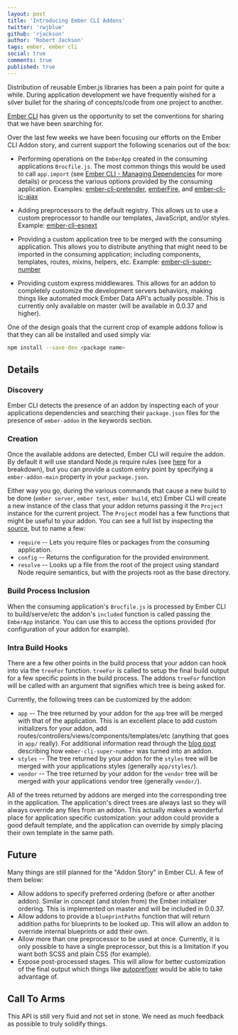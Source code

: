 ```yaml
---
layout: post
title: 'Introducing Ember CLI Addons'
twitter: 'rwjblue'
github: 'rjackson'
author: 'Robert Jackson'
tags: ember, ember cli
social: true
comments: true
published: true
---
```


Distribution of reusable Ember.js libraries has been a pain point for quite a while. During application development we have frequently wished for a silver bullet for the sharing of concepts/code from one project to another.

[Ember CLI](https://github.com/stefanpenner/ember-cli) has given us the opportunity to set the conventions for sharing that we have been searching for.

Over the last few weeks we have been focusing our efforts on the Ember CLI Addon story, and current support the following scenarios out of the box:

* Performing operations on the `EmberApp` created in the consuming applications `Brocfile.js`. The most common things this would be used to call `app.import` (see [Ember CLI - Managing Dependencies](http://iamstef.net/ember-cli/#managing-dependencies) for more details) or process the various options provided by the consuming application. Examples: [ember-cli-pretender](https://github.com/rjackson/ember-cli-pretender), [emberFire](https://github.com/firebase/emberFire), and [ember-cli-ic-ajax](https://github.com/rjackson/ember-cli-ic-ajax)
  
* Adding preprocessors to the default registry. This allows us to use a custom preprocessor to handle our templates, JavaScript, and/or styles. Example: [ember-cli-esnext](https://github.com/rjackson/ember-cli-esnext)

* Providing a custom application tree to be merged with the consuming application. This allows you to distribute anything that might need to be imported in the consuming application; including components, templates, routes, mixins, helpers, etc. Example: [ember-cli-super-number](https://github.com/rondale-sc/ember-cli-super-number)

* Providing custom express middlewares. This allows for an addon to completely customize the development servers behaviors, making things like automated mock Ember Data API's actually possible. This is currently only available on master (will be available in  0.0.37 and higher).

One of the design goals that the current crop of example addons follow is that they can all be installed and used simply via:

```bash
npm install --save-dev <package name>
```

## Details

### Discovery

Ember CLI detects the presence of an addon by inspecting each of your applications dependencies and searching their `package.json` files for the presence of `ember-addon` in the keywords section. 

### Creation

Once the available addons are detected, Ember CLI will require the addon.  By default it will use standard Node.js require rules (see [here](http://nodejs.org/api/modules.html#modules_all_together) for a breakdown), but you can provide a custom entry point by specifying a `ember-addon-main` property in your `package.json`.

Either way you go, during the various commands that cause a new build to be done (`ember server`, `ember test`, `ember build`, etc) Ember CLI will create a new instance of the class that your addon returns passing it the `Project` instance for the current project. The `Project` model has a few functions that might be useful to your addon. You can see a full list by inspecting the [source](https://github.com/stefanpenner/ember-cli/blob/master/lib/models/project.js), but to name a few:

* `require` -- Lets you require files or packages from the consuming application.
* `config` -- Returns the configuration for the provided environment.
* `resolve` -- Looks up a file from the root of the project using standard Node require semantics, but with the projects root as the base directory.

### Build Process Inclusion

When the consuming application's `Brocfile.js` is processed by Ember CLI to build/serve/etc the addon's `included` function is called passing the `EmberApp` instance. You can use this to access the options provided (for configuration of your addon for example).

### Intra Build Hooks

There are a few other points in the build process that your addon can hook into via the `treeFor` function. `treeFor` is called to setup the final build output for a few specific points in the build process. The addons `treeFor` function will be called with an argument that signifies which tree is being asked for.

Currently, the following trees can be customized by the addon:

* `app` -- The tree returned by your addon for the `app` tree will be merged with that of the application. This is an excellent place to add custom initializers for your addon, add routes/controllers/views/components/templates/etc (anything that goes in `app/` really). For additional information read through the [blog post](http://hashrocket.com/blog/posts/building-ember-addons) describing how `ember-cli-super-number` was turned into an addon.
* `styles` -- The tree returned by your addon for the `styles` tree will be merged with your applications styles (generally `app/styles/`).
* `vendor` -- The tree returned by your addon for the `vendor` tree will be merged with your applications vendor tree (generally `vendor/`). 

All of the trees returned by addons are merged into the corresponding tree in the application. The application's direct trees are always last so they will always override any files from an addon. This actually makes a wonderful place for application specific customization: your addon could provide a good default template, and the application can override by simply placing their own template in the same path.

## Future

Many things are still planned for the "Addon Story" in Ember CLI. A few of them below:

* Allow addons to specify preferred ordering (before or after another addon). Similar in concept (and stolen from) the Ember initializer ordering. This is implemented on master and will be included in 0.0.37.
* Allow addons to provide a `blueprintPaths` function that will return addition paths for blueprints to be looked up. This will allow an addon to override internal blueprints or add their own.
* Allow more than one preprocessor to be used at once. Currently, it is only possible to have a single preprocessor, but this is a limitation if you want both SCSS and plain CSS (for example).
* Expose post-processed stages. This will allow for better customization of the final output which things like [autoprefixer](https://github.com/ai/autoprefixer) would be able to take advantage of.

## Call To Arms

This API is still very fluid and not set in stone. We need as much feedback as possible to truly solidify things.
